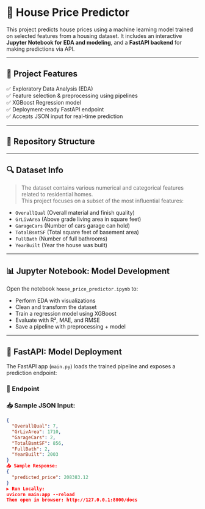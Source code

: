 # 🏡 House Price Predictor


This project predicts house prices using a machine learning model trained on selected features from a housing dataset. It includes an interactive **Jupyter Notebook for EDA and modeling**, and a **FastAPI backend** for making predictions via API.

---

## 🚀 Project Features

✅ Exploratory Data Analysis (EDA)  
✅ Feature selection & preprocessing using pipelines  
✅ XGBoost Regression model  
✅ Deployment-ready FastAPI endpoint  
✅ Accepts JSON input for real-time prediction

---

## 📁 Repository Structure


---

## 🔍 Dataset Info

> The dataset contains various numerical and categorical features related to residential homes.  
> This project focuses on a subset of the most influential features:
- `OverallQual` (Overall material and finish quality)
- `GrLivArea` (Above grade living area in square feet)
- `GarageCars` (Number of cars garage can hold)
- `TotalBsmtSF` (Total square feet of basement area)
- `FullBath` (Number of full bathrooms)
- `YearBuilt` (Year the house was built)

---

## 📊 Jupyter Notebook: Model Development

Open the notebook `house_price_predictor.ipynb` to:

- Perform EDA with visualizations
- Clean and transform the dataset
- Train a regression model using XGBoost
- Evaluate with R², MAE, and RMSE
- Save a pipeline with preprocessing + model

---

## 🔌 FastAPI: Model Deployment

The FastAPI app (`main.py`) loads the trained pipeline and exposes a prediction endpoint:

### 🔧 Endpoint

### 📥 Sample JSON Input:
```json
{
  "OverallQual": 7,
  "GrLivArea": 1710,
  "GarageCars": 2,
  "TotalBsmtSF": 856,
  "FullBath": 2,
  "YearBuilt": 2003
}
📤 Sample Response:
{
  "predicted_price": 208383.12
}
▶️ Run Locally:
uvicorn main:app --reload
Then open in browser: http://127.0.0.1:8000/docs


